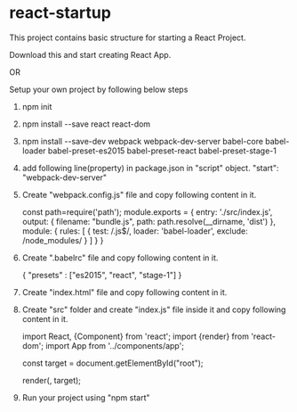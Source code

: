 # react-startup

This project contains basic structure for starting a React Project.

Download this and start creating React App.

OR

Setup your own project by following below steps
1. npm init
2. npm install --save react react-dom
3. npm install --save-dev webpack webpack-dev-server babel-core babel-loader babel-preset-es2015 babel-preset-react babel-preset-stage-1
4. add following line(property) in package.json in "script" object.
	 "start": "webpack-dev-server"
5. Create "webpack.config.js" file and copy following content in it.

	const path=require('path');
	module.exports = {
		entry: './src/index.js',
		output: {
			filename: "bundle.js",
			path: path.resolve(__dirname, 'dist')
		},
		module: {
			rules: [
				{
				test: /\.js$/, loader: 'babel-loader', exclude: /node_modules/
				}
			]
		}
	}

6. Create ".babelrc" file and copy following content in it.
	
	{
		"presets" : ["es2015", "react", "stage-1"]
	}

7. Create "index.html" file and copy following content in it.

	<!DOCTYPE html>
	<html>
		<body>
			<div class="container" id="root"></div>
		</body>
		<script src="/bundle.js"></script>
	</html>

8. Create "src" folder and create "index.js" file inside it and copy following content in it.

	import React, {Component} from 'react';
	import {render} from 'react-dom';
	import App from '../components/app';

	const target = document.getElementById("root");

	render(<App />, target);

9. Run your project using "npm start"
